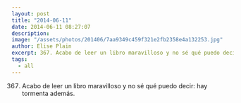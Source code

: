 ```yaml
---
layout: post
title: "2014-06-11"
date: 2014-06-11 08:27:07
description: 
image: "/assets/photos/201406/7aa9349c459f321e2fb2358e4a132253.jpg"
author: Elise Plain
excerpt: 367. Acabo de leer un libro maravilloso y no sé qué puedo decir: hay tormenta además.
tags: 
  - all
---
```


367. Acabo de leer un libro maravilloso y no sé qué puedo decir: hay tormenta además.
<p></p>
